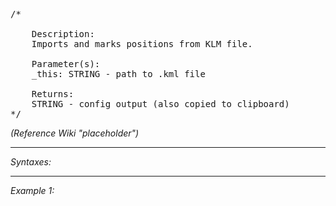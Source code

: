 <pre>/*

	Description:
	Imports and marks positions from KLM file.

	Parameter(s):
	_this: STRING - path to .kml file

	Returns:
	STRING - config output (also copied to clipboard)
*/</pre>

*(Reference Wiki "placeholder")*


---
*Syntaxes:*

<!-- [] call `BIS_fnc_keypointsExportFromKML` -->

---
*Example 1:*

<!-- 
```sqf
[] call BIS_fnc_keypointsExportFromKML;
``` -->